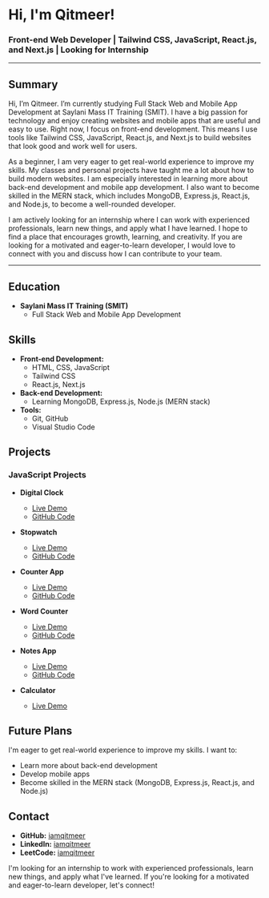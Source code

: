 # Hi, I'm Qitmeer!

### Front-end Web Developer | Tailwind CSS, JavaScript, React.js, and Next.js | Looking for Internship

---

## Summary

Hi, I’m Qitmeer. I’m currently studying Full Stack Web and Mobile App Development at Saylani Mass IT Training (SMIT). I have a big passion for technology and enjoy creating websites and mobile apps that are useful and easy to use. Right now, I focus on front-end development. This means I use tools like Tailwind CSS, JavaScript, React.js, and Next.js to build websites that look good and work well for users.

As a beginner, I am very eager to get real-world experience to improve my skills. My classes and personal projects have taught me a lot about how to build modern websites. I am especially interested in learning more about back-end development and mobile app development. I also want to become skilled in the MERN stack, which includes MongoDB, Express.js, React.js, and Node.js, to become a well-rounded developer.

I am actively looking for an internship where I can work with experienced professionals, learn new things, and apply what I have learned. I hope to find a place that encourages growth, learning, and creativity. If you are looking for a motivated and eager-to-learn developer, I would love to connect with you and discuss how I can contribute to your team.

---

## Education
- **Saylani Mass IT Training (SMIT)**
  - Full Stack Web and Mobile App Development

## Skills
- **Front-end Development:**
  - HTML, CSS, JavaScript
  - Tailwind CSS
  - React.js, Next.js
- **Back-end Development:**
  - Learning MongoDB, Express.js, Node.js (MERN stack)
- **Tools:**
  - Git, GitHub
  - Visual Studio Code

## Projects
### JavaScript Projects
- **Digital Clock**
  - [Live Demo](https://lnkd.in/dDj44iXF)
  - [GitHub Code](https://lnkd.in/dTUTUvMV)

- **Stopwatch**
  - [Live Demo](https://lnkd.in/dDEZiND3)
  - [GitHub Code](https://lnkd.in/dHttx2TT)

- **Counter App**
  - [Live Demo](https://lnkd.in/dKzUQHR6)
  - [GitHub Code](https://lnkd.in/dW2hacZz)

- **Word Counter**
  - [Live Demo](https://javascript-word-counter.netlify.app/)
  - [GitHub Code](https://github.com/iamqitmeer/Zero-To-Hero-In-JS/tree/main/Mini%20Projects/Word%20Counter)

- **Notes App**
  - [Live Demo](https://notes-app-javascipt.netlify.app/)
  - [GitHub Code](https://github.com/iamqitmeer/Zero-To-Hero-In-JS/tree/main/Mini%20Projects/Notes%20App%20With%20Authentication)

- **Calculator**
  - [Live Demo](https://calculator-by-qitmeer.netlify.app/)

## Future Plans
I'm eager to get real-world experience to improve my skills. I want to:
- Learn more about back-end development
- Develop mobile apps
- Become skilled in the MERN stack (MongoDB, Express.js, React.js, and Node.js)

## Contact
- **GitHub:** [iamqitmeer](https://github.com/iamqitmeer)
- **LinkedIn:** [iamqitmeer](https://www.linkedin.com/in/iamqitmeer/)
- **LeetCode:** [iamqitmeer](https://leetcode.com/iamqitmeer/)

I'm looking for an internship to work with experienced professionals, learn new things, and apply what I've learned. If you're looking for a motivated and eager-to-learn developer, let's connect!
